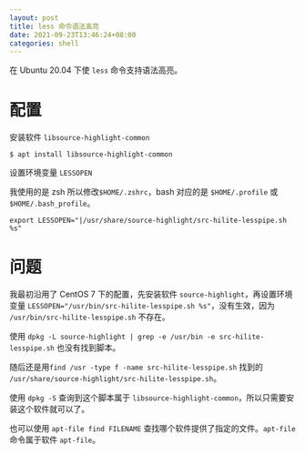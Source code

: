 ```yaml
---
layout: post
title: less 命令语法高亮
date: 2021-09-23T13:46:24+08:00
categories: shell
---
```


在 Ubuntu 20.04 下使 `less` 命令支持语法高亮。

# 配置

安装软件 `libsource-highlight-common`

```shell
$ apt install libsource-highlight-common
```

设置环境变量 `LESSOPEN`

我使用的是 zsh 所以修改`$HOME/.zshrc`，bash 对应的是 `$HOME/.profile` 或 `$HOME/.bash_profile`。

```shell
export LESSOPEN="|/usr/share/source-highlight/src-hilite-lesspipe.sh %s"
```

# 问题

我最初沿用了 CentOS 7 下的配置，先安装软件 `source-highlight`，再设置环境变量 ``LESSOPEN="/usr/bin/src-hilite-lesspipe.sh %s"``，没有生效，因为 `/usr/bin/src-hilite-lesspipe.sh` 不存在。

使用 `dpkg -L source-highlight | grep -e /usr/bin -e src-hilite-lesspipe.sh` 也没有找到脚本。

随后还是用`find /usr -type f -name src-hilite-lesspipe.sh` 找到的 `/usr/share/source-highlight/src-hilite-lesspipe.sh`。

使用 `dpkg -S` 查询到这个脚本属于 `libsource-highlight-common`，所以只需要安装这个软件就可以了。

也可以使用 `apt-file find FILENAME` 查找哪个软件提供了指定的文件。`apt-file` 命令属于软件 `apt-file`。